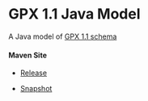 # GPX 1.1 Java Model

A Java model of [GPX 1.1 schema](http://www.topografix.com/GPX/1/1)

#### Maven Site

- [Release](https://bremersee.github.io/gpx-model/index.html)

- [Snapshot](https://nexus.bremersee.org/repository/maven-sites/gpx-model/1.1.2-SNAPSHOT/index.html)
